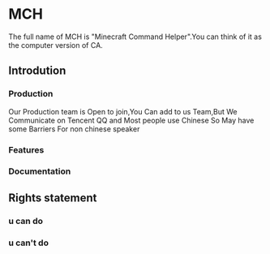 # MCH
The full name of MCH is "Minecraft Command Helper".You can think of it as the computer version of CA.                                                                   
## Introdution

### Production
Our Production team is Open to join,You Can add to us Team,But We Communicate on Tencent QQ and Most people use Chinese
So May have some Barriers For non chinese speaker

### Features
### Documentation
## Rights statement
### u can do
### u can't do
